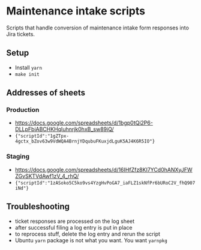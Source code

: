 # Maintenance intake scripts

Scripts that handle conversion of maintenance intake form responses into Jira tickets.

## Setup
 - Install `yarn`
 - `make init`

## Addresses of sheets
### Production
 - https://docs.google.com/spreadsheets/d/1bgp0tQi2P6-DLLpFbiABCHKHqIuhnrjk0hxB_sw89iQ/
 - `{"scriptId":"1gZTpx-4gctx_bZov63w9VdWQA4BrnjYDqubuFKuxjdLguK5AJ4K6R5IO"}`
### Staging 
 - https://docs.google.com/spreadsheets/d/16IHfZfz8KI7YCd0hANXyJFWZGvSKTVdAwf1zV_4_rhQ/
 - `{"scriptId":"1zASoko5C5ko9vs4YzgHvPoGA7_iaFLZ1skNfPr6bURoC2V_fhQ907iNd"}`

## Troubleshooting 
 - ticket responses are processed on the log sheet 
 - after successful filing a log entry is put in place
 - to reprocess stuff, delete the log entry and rerun the script
 - Ubuntu `yarn` package is not what you want. You want `yarnpkg`
